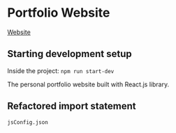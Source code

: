 # Portfolio Website
[Website](https://www.bmaharjan.com/)

## Starting development setup

Inside the project:
`npm run start-dev`

The personal portfolio website built with React.js library.

## Refactored import statement
`jsConfig.json`
